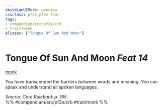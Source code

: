 ```yaml
---
obsidianUIMode: preview
cssclass: pf2e,pf2e-feat
tags:
- compendium/src/pf2e/crb
- trait/monk
aliases: ["Tongue Of Sun And Moon"]
---
```

# Tongue Of Sun And Moon  *Feat 14*  
[monk](../../Rules/traits/monk.md)  


You have transcended the barriers between words and meaning. You can speak and understand all spoken languages.

*Source: Core Rulebook p. 165*  
%% #compendium/src/pf2e/crb #trait/monk %%